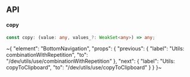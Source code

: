 

## API

#### copy

```ts
const copy: (value: any, values_?: WeakSet<any>) => any;
```


~{
  "element": "BottomNavigation",
  "props": {
    "previous": {
      "label": "Utils: combinationWithRepetition",
      "to": "/dev/utils/use/combinationWithRepetition"
    },
    "next": {
      "label": "Utils: copyToClipboard",
      "to": "/dev/utils/use/copyToClipboard"
    }
  }
}~